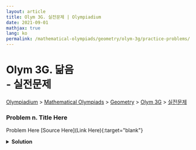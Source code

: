 ```yaml
---
layout: article
title: Olym 3G. 실전문제 | Olympiadium
date: 2021-09-01
mathjax: true
lang: ko
permalink: /mathematical-olympiads/geometry/olym-3g/practice-problems/
---
```

# Olym 3G. 닮음 <br> <ssup> - 실전문제</ssup>

<a href="{{ site.homeurl }}">Olympiadium</a> > <a href="{{ site.homeurl }}mathematical-olympiads/">Mathematical Olympiads</a> > <a href="{{ site.homeurl }}mathematical-olympiads/geometry/">Geometry</a> > <a href="{{ site.homeurl }}mathematical-olympiads/geometry/olym-3g/">Olym 3G</a> > <a href="{{ site.homeurl }}mathematical-olympiads/geometry/olym-3g/practice-problems/">실전문제</a>

### Problem n. Title Here
<blueboard> Problem Here </blueboard>
[Source Here](Link Here){:target="blank"}
<pinkborder><details>
<summary><b>Solution</b></summary>
Solution Here. 
</details></pinkborder>